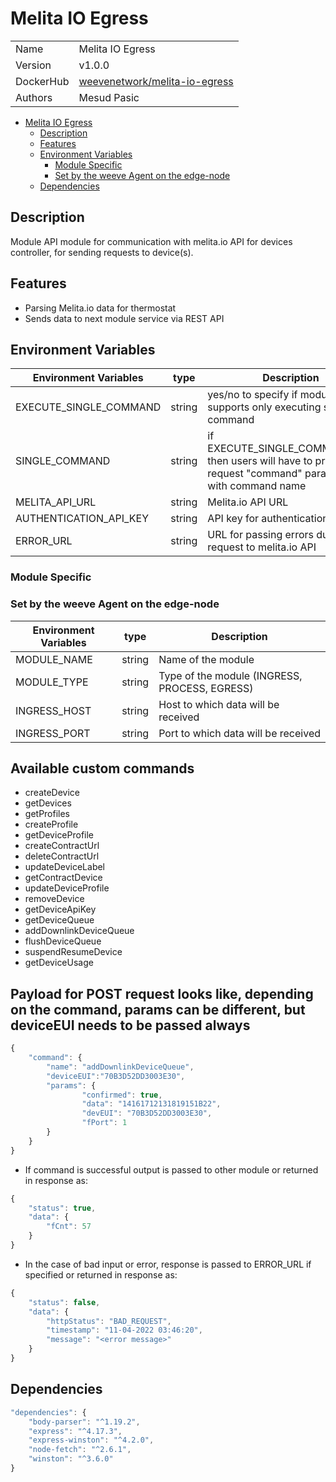 # Melita IO Egress

|                |                                                                                         |
| -------------- | --------------------------------------------------------------------------------------- |
| Name           | Melita IO Egress                                                                        |
| Version        | v1.0.0                                                                                  |
| DockerHub      | [weevenetwork/melita-io-egress](https://hub.docker.com/r/weevenetwork/melita-io-egress) |
| Authors        | Mesud Pasic                                                                             |

- [Melita IO Egress](#melita-io-egress)
  - [Description](#description)
  - [Features](#features)
  - [Environment Variables](#environment-variables)
    - [Module Specific](#module-specific)
    - [Set by the weeve Agent on the edge-node](#set-by-the-weeve-agent-on-the-edge-node)
  - [Dependencies](#dependencies)

## Description

Module API module for communication with melita.io API for devices controller, for sending requests to device(s).

## Features

- Parsing Melita.io data for thermostat
- Sends data to next module service via REST API

## Environment Variables

| Environment Variables | type | Description |
| --- | --- | --- |
| EXECUTE_SINGLE_COMMAND | string | yes/no to specify if module supports only executing single command |
| SINGLE_COMMAND | string | if EXECUTE_SINGLE_COMMAND=no, then users will have to provide in request "command" parameter with command name |
| MELITA_API_URL | string | Melita.io API URL |
| AUTHENTICATION_API_KEY | string | API key for authentication |
| ERROR_URL | string | URL for passing errors during request to melita.io API |

### Module Specific

### Set by the weeve Agent on the edge-node

| Environment Variables | type   | Description                                   |
| --------------------- | ------ | --------------------------------------------- |
| MODULE_NAME           | string | Name of the module                            |
| MODULE_TYPE           | string | Type of the module (INGRESS, PROCESS, EGRESS) |
| INGRESS_HOST          | string | Host to which data will be received           |
| INGRESS_PORT          | string | Port to which data will be received           |

## Available custom commands

- createDevice
- getDevices
- getProfiles
- createProfile
- getDeviceProfile
- createContractUrl
- deleteContractUrl
- updateDeviceLabel
- getContractDevice
- updateDeviceProfile
- removeDevice
- getDeviceApiKey
- getDeviceQueue
- addDownlinkDeviceQueue
- flushDeviceQueue
- suspendResumeDevice
- getDeviceUsage

## Payload for POST request looks like, depending on the command, params can be different, but deviceEUI needs to be passed always

```js
{
	"command": {
		"name": "addDownlinkDeviceQueue",
		"deviceEUI":"70B3D52DD3003E30",
		"params": {
				"confirmed": true,
				"data": "14161712131819151B22",
				"devEUI": "70B3D52DD3003E30",
				"fPort": 1
		}
	}
}
```

- If command is successful output is passed to other module or returned in response as:

```js
{
	"status": true,
	"data": {
		"fCnt": 57
	}
}
```

- In the case of bad input or error, response is passed to ERROR_URL if specified or returned in response as:

```js
{
	"status": false,
	"data": {
		"httpStatus": "BAD_REQUEST",
		"timestamp": "11-04-2022 03:46:20",
		"message": "<error message>"
	}
}
```

## Dependencies

```js
"dependencies": {
    "body-parser": "^1.19.2",
    "express": "^4.17.3",
    "express-winston": "^4.2.0",
    "node-fetch": "^2.6.1",
    "winston": "^3.6.0"
}
```
